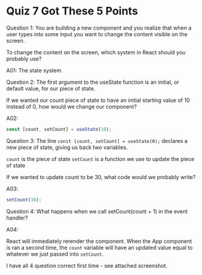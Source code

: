 # Quiz 7 Got These 5 Points

Question 1:
You are building a new component and you realize that when a user types into some input you want to change the content visible on the screen.

To change the content on the screen, which system in React should you probably use?

A01:
The state system.

Question 2:
The first argument to the useState function is an initial, or default value, for our piece of state.

If we wanted our count piece of state to have an initial starting value of 10 instead of 0, how would we change our component?

A02:

```js
const [count, setCount] = useState(10);
```

Question 3:
The line `const [count, setCount] = useState(0);` declares a new piece of state, giving us back two variables.

`count` is the piece of state
`setCount` is a function we use to update the piece of state

If we wanted to update count to be 30, what code would we probably write?

A03:

```js
setCount(30);
```

Question 4:
What happens when we call setCount(count + 1) in the event handler?

A04:

React will immediately rerender the component. When the App component is ran a second time, the `count` variable will have an updated value equal to whatever we just passed into `setCount`.

I have all 4 question correct first time - see attached screenshot.
